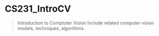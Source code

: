 # CS231_IntroCV
> Introduction to Comptuter Vision
> Include related computer vision models, techniques, algorithms.
